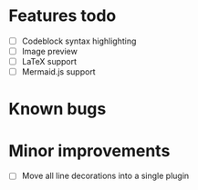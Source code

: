 # Features todo

- [ ] Codeblock syntax highlighting
- [ ] Image preview
- [ ] LaTeX support
- [ ] Mermaid.js support

# Known bugs

# Minor improvements

- [ ] Move all line decorations into a single plugin
